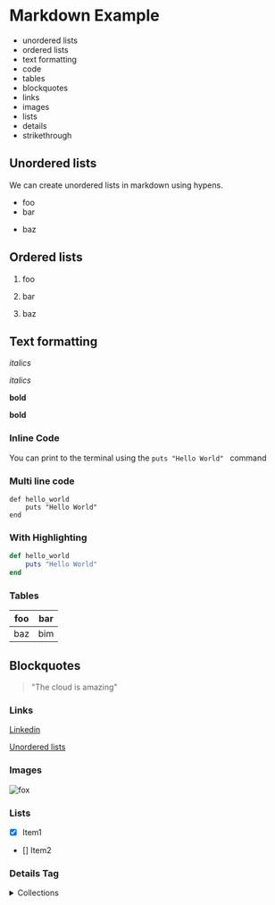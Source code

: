# Markdown Example

- unordered lists
- ordered lists
- text formatting
- code
- tables
- blockquotes
- links
- images
- lists
- details
- strikethrough

## Unordered lists

We can create unordered lists in markdown using hypens.

- foo
- bar
+ baz

## Ordered lists

1) foo
2. bar
3) baz

## Text formatting

*italics*

_italics_

**bold**

__bold__


### Inline Code

You can print to the terminal using the `puts "Hello World" ` command

### Multi line code

```
def hello_world
    puts "Hello World"
end
```

### With Highlighting


```rb
def hello_world
    puts "Hello World"
end
```

### Tables

| foo | bar |
| --- | --- |
| baz | bim |

## Blockquotes

> "The cloud is amazing"


### Links

[Linkedin](https://www.linkedin.com/)

[Unordered lists](#unordered-lists)

### Images

![fox](https://upload.wikimedia.org/wikipedia/commons/e/e0/Looking_Foxy.jpg "fox image")

### Lists

- [x] Item1
- [] Item2

### Details Tag

<details><summary> Collections </summary>

- [] Lists
- [] Maps
- [] Sets
- [] Queues

### Strike through

~~ The world is flat ~~